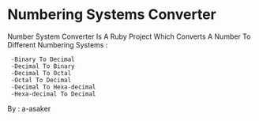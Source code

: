 # Numbering Systems Converter

 Number System Converter Is A Ruby Project Which Converts A Number To Different Numbering Systems :
 
     -Binary To Decimal
     -Decimal To Binary   
     -Decimal To Octal    
     -Octal To Decimal    
     -Decimal To Hexa-decimal    
     -Hexa-decimal To Decimal
 
 By : a-asaker
